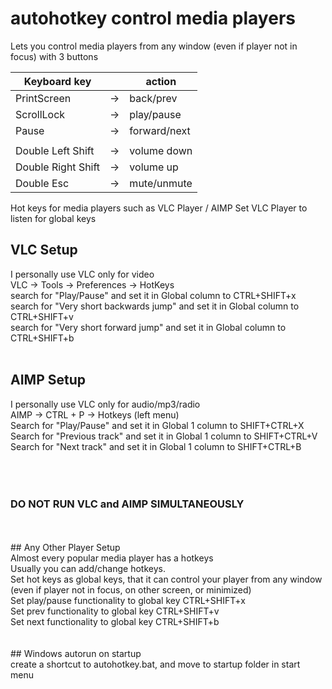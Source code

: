 # autohotkey control media players
Lets you control media players from any window (even if player not in focus)
with 3 buttons


| Keyboard key       |    | action       |
|--------------------|----|--------------|
| PrintScreen        | -> | back/prev    |
| ScrollLock         | -> | play/pause   |
| Pause              | -> | forward/next |
|                    |    |              |
| Double Left Shift  | -> | volume down  |
| Double Right Shift | -> | volume up    |
| Double Esc         | -> | mute/unmute  |

Hot keys for media players such as VLC Player / AIMP
Set VLC Player to listen for global keys

## VLC Setup 
I personally use VLC only for video <br />
VLC -> Tools -> Preferences -> HotKeys <br />
search for "Play/Pause" and set it in Global column to CTRL+SHIFT+x <br />
search for "Very short backwards jump" and set it in Global column to CTRL+SHIFT+v <br />
search for "Very short forward jump" and set it in Global column to CTRL+SHIFT+b <br />
<br />
## AIMP Setup <br />
I personally use VLC only for audio/mp3/radio <br />
AIMP -> CTRL + P -> Hotkeys (left menu) <br />
Search for "Play/Pause" and set it in Global 1 column to SHIFT+CTRL+X <br />
Search for "Previous track" and set it in Global 1 column to SHIFT+CTRL+V <br />
Search for "Next track" and set it in Global 1 column to SHIFT+CTRL+B <br />
<br />
<br />
<br />
### DO NOT RUN VLC and AIMP SIMULTANEOUSLY <br />
<br />
<br />
## Any Other Player Setup <br /> 
Almost every popular media player has a hotkeys <br />
Usually you can add/change hotkeys. <br />
Set hot keys as global keys, that it can control your player from any window <br /> 
(even if player not in focus, on other screen, or minimized) <br />
Set play/pause functionality to global key CTRL+SHIFT+x <br />
Set prev functionality to global key CTRL+SHIFT+v <br />
Set next functionality to global key CTRL+SHIFT+b <br />
<br />
<br />
## Windows autorun on startup <br />
create a shortcut to autohotkey.bat, and move to startup folder in start menu <br />
